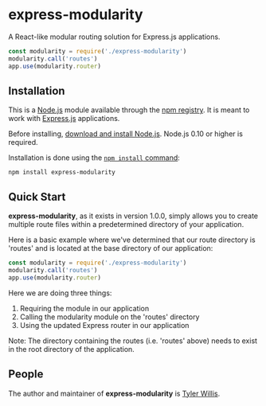 # express-modularity

A React-like modular routing solution for Express.js applications.

```javascript
const modularity = require('./express-modularity')
modularity.call('routes')
app.use(modularity.router)
```

## Installation

This is a [Node.js](https://nodejs.org/en/) module available through the [npm registry](https://www.npmjs.com/). It is meant to work with [Express.js](https://expressjs.com/) applications.

Before installing, [download and install Node.js](https://nodejs.org/en/download/). Node.js 0.10 or higher is required.

Installation is done using the [`npm install` command](https://docs.npmjs.com/getting-started/installing-npm-packages-locally):

```
npm install express-modularity
```

## Quick Start

**express-modularity**, as it exists in version 1.0.0, simply allows you to create multiple route files within a predetermined directory of your application.

Here is a basic example where we've determined that our route directory is 'routes' and is located at the base directory of our application:

```javascript
const modularity = require('./express-modularity')
modularity.call('routes')
app.use(modularity.router)
```

Here we are doing three things:

1. Requiring the module in our application
2. Calling the modularity module on the 'routes' directory
3. Using the updated Express router in our application

Note: The directory containing the routes (i.e. 'routes' above) needs to exist in the root directory of the application.

## People

The author and maintainer of **express-modularity** is [Tyler Willis](https://tylerewillis.com).